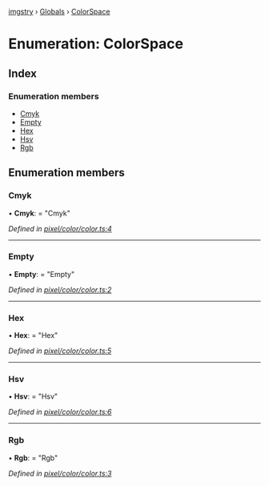 [imgstry](../README.md) › [Globals](../globals.md) › [ColorSpace](colorspace.md)

# Enumeration: ColorSpace

## Index

### Enumeration members

* [Cmyk](colorspace.md#cmyk)
* [Empty](colorspace.md#empty)
* [Hex](colorspace.md#hex)
* [Hsv](colorspace.md#hsv)
* [Rgb](colorspace.md#rgb)

## Enumeration members

###  Cmyk

• **Cmyk**: = "Cmyk"

*Defined in [pixel/color/color.ts:4](https://github.com/visual-cortex/imgstry/blob/master/source/pixel/color/color.ts#L4)*

___

###  Empty

• **Empty**: = "Empty"

*Defined in [pixel/color/color.ts:2](https://github.com/visual-cortex/imgstry/blob/master/source/pixel/color/color.ts#L2)*

___

###  Hex

• **Hex**: = "Hex"

*Defined in [pixel/color/color.ts:5](https://github.com/visual-cortex/imgstry/blob/master/source/pixel/color/color.ts#L5)*

___

###  Hsv

• **Hsv**: = "Hsv"

*Defined in [pixel/color/color.ts:6](https://github.com/visual-cortex/imgstry/blob/master/source/pixel/color/color.ts#L6)*

___

###  Rgb

• **Rgb**: = "Rgb"

*Defined in [pixel/color/color.ts:3](https://github.com/visual-cortex/imgstry/blob/master/source/pixel/color/color.ts#L3)*
